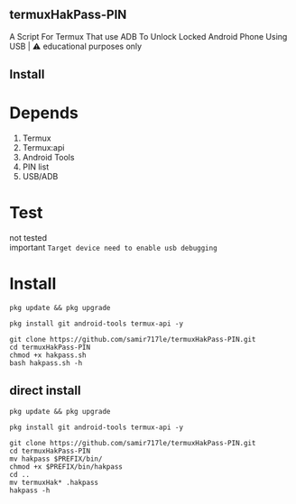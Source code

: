 ## termuxHakPass-PIN
A Script For Termux That use ADB To Unlock Locked Android Phone Using USB | ⚠️  educational purposes only

## Install
# Depends 
1) Termux
2) Termux:api
3) Android Tools
4) PIN list
5) USB/ADB
# Test
not tested <br>
important ``` Target device need to enable usb debugging ```
# Install
```
pkg update && pkg upgrade

pkg install git android-tools termux-api -y

git clone https://github.com/samir717le/termuxHakPass-PIN.git
cd termuxHakPass-PIN
chmod +x hakpass.sh
bash hakpass.sh -h
```
## direct install 
```
pkg update && pkg upgrade

pkg install git android-tools termux-api -y

git clone https://github.com/samir717le/termuxHakPass-PIN.git
cd termuxHakPass-PIN
mv hakpass $PREFIX/bin/
chmod +x $PREFIX/bin/hakpass
cd ..
mv termuxHak* .hakpass
hakpass -h
